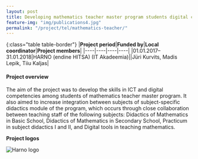 ```yaml
---
layout: post
title: Developing mathematics teacher master program students digital competencies through integration between subjects of subject-specific didactics module 
feature-img: "img/publications4.jpg"
permalink: "/project/tel/mathematics-teacher/"
---
```


{:class="table table-border"}
|**Project period**|**Funded by**|**Local coordinator**|**Project members**|
|----|----|----|----|
|01.01.2017–31.01.2018|HARNO (endine HITSA) (IT Akadeemia)||Jüri Kurvits, Madis Lepik, Tiiu Kaljas|

#### Project overview
The aim of the project was to develop the skills in ICT and digital competencies among students of mathematics teacher master program. It also aimed to increase integration between subjects of subject-specific didactics module of the program, which occurs through close collaboration between teaching staff of the following subjects: Didactics of Mathematics in Basic School, Didactics of Mathematics in Secondary School, Practicum in subject didactics I and II, and Digital tools in teaching mathematics.

**Project logos**
<div> 
    <img class="img-fluid-innews" src="{{ '/img/financier_logos/HARNO.jpg' | prepend: site.baseurl }}" alt="Harno logo">
</div>